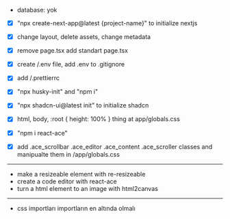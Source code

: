 - database: yok

- [x] "npx create-next-app@latest {project-name}" to initialize nextjs
- [x] change layout, delete assets, change metadata
- [x] remove page.tsx add standart page.tsx
- [x] create /.env file, add .env to .gitignore
- [x] add /.prettierrc
- [x] "npx husky-init" and "npm i"

- [x] "npx shadcn-ui@latest init" to initialize shadcn
- [x] html, body, :root { height: 100% } thing at app/globals.css

- [x] "npm i react-ace"
- [x] add .ace_scrollbar .ace_editor .ace_content .ace_scroller classes and manipualte them in /app/globals.css

---

- make a resizeable element with re-resizeable
- create a code editor with react-ace
- turn a html element to an image with html2canvas

---

- css importları importların en altında olmalı
